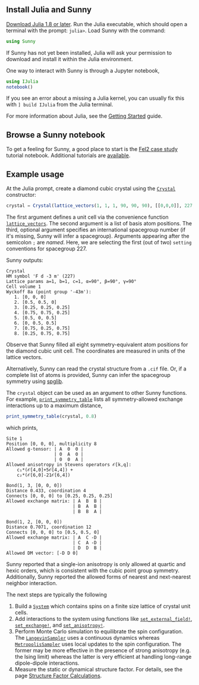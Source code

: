 ## Install Julia and Sunny

[Download Julia 1.8 or later](https://julialang.org/downloads/). Run the Julia
executable, which should open a terminal with the prompt: `julia>`. Load Sunny
with the command:
```julia
using Sunny
```
If Sunny has not yet been installed, Julia will ask your permission to download
and install it within the Julia environment.

One way to interact with Sunny is through a Jupyter notebook,
```julia
using IJulia
notebook()
```

If you see an error about a missing a Julia kernel, you can usually fix this
with `] build IJulia` from the Julia terminal.

For more information about Julia, see the [Getting
Started](https://github.com/SunnySuite/Sunny.jl/blob/main/GettingStarted.md)
guide.

## Browse a Sunny notebook

To get a feeling for Sunny, a good place to start is the [FeI2 case
study](http://nbviewer.org/github/SunnySuite/SunnyTutorials/blob/main/tutorials/FeI2/FeI2_tutorial.ipynb)
tutorial notebook. Additional tutorials are
[available](http://nbviewer.org/github/SunnySuite/SunnyTutorials/blob/main/tutorials).

## Example usage

At the Julia prompt, create a diamond cubic crystal using the [`Crystal`](@ref)
constructor:

```julia
crystal = Crystal(lattice_vectors(1, 1, 1, 90, 90, 90), [[0,0,0]], 227; setting="1")
```

The first argument defines a unit cell via the convenience function
[`lattice_vectors`](@ref). The second argument is a list of basis atom
positions. The third, optional argument specifies an international spacegroup
number (if it's missing, Sunny will infer a spacegroup). Arguments appearing
after the semicolon `;` are _named_. Here, we are selecting the first (out of
two) `setting` conventions for spacegroup 227.

Sunny outputs:
```
Crystal
HM symbol 'F d -3 m' (227)
Lattice params a=1, b=1, c=1, α=90°, β=90°, γ=90°
Cell volume 1
Wyckoff 8a (point group '-43m'):
   1. [0, 0, 0]
   2. [0.5, 0.5, 0]
   3. [0.25, 0.25, 0.25]
   4. [0.75, 0.75, 0.25]
   5. [0.5, 0, 0.5]
   6. [0, 0.5, 0.5]
   7. [0.75, 0.25, 0.75]
   8. [0.25, 0.75, 0.75]
```

Observe that Sunny filled all eight symmetry-equivalent atom positions for the
diamond cubic unit cell. The coordinates are measured in units of the lattice
vectors.

Alternatively, Sunny can read the crystal structure from a `.cif` file. Or, if a
complete list of atoms is provided, Sunny can infer the spacegroup symmetry using
[spglib](https://spglib.github.io/spglib/).

The `crystal` object can be used as an argument to other Sunny functions. For
example, [`print_symmetry_table`](@ref) lists all symmetry-allowed exchange
interactions up to a maximum distance,

```julia
print_symmetry_table(crystal, 0.8)
```

which prints,
```
Site 1
Position [0, 0, 0], multiplicity 8
Allowed g-tensor: | A  0  0 |
                  | 0  A  0 |
                  | 0  0  A |
Allowed anisotropy in Stevens operators 𝒪[k,q]:
    c₁*(𝒪[4,0]+5𝒪[4,4]) +
    c₂*(𝒪[6,0]-21𝒪[6,4])

Bond(1, 3, [0, 0, 0])
Distance 0.433, coordination 4
Connects [0, 0, 0] to [0.25, 0.25, 0.25]
Allowed exchange matrix: | A  B  B |
                         | B  A  B |
                         | B  B  A |

Bond(1, 2, [0, 0, 0])
Distance 0.7071, coordination 12
Connects [0, 0, 0] to [0.5, 0.5, 0]
Allowed exchange matrix: | A  C -D |
                         | C  A -D |
                         | D  D  B |
Allowed DM vector: [-D D 0]
```

Sunny reported that a single-ion anisotropy is only allowed at quartic and hexic
orders, which is consistent with the cubic point group symmetry. Additionally,
Sunny reported the allowed forms of nearest and next-nearest neighbor
interaction.

The next steps are typically the following

1. Build a [`System`](@ref) which contains spins on a finite size lattice of
   crystal unit cells.
2. Add interactions to the system using functions like
   [`set_external_field!`](@ref), [`set_exchange!`](@ref), and
   [`set_anisotropy!`](@ref).
3. Perform Monte Carlo simulation to equilibrate the spin configuration. The
   [`LangevinSampler`](@ref) uses a continuous dynamics whereas
   [`MetropolisSampler`](@ref) uses local updates to the spin configuration. The
   former may be more effective in the presence of strong anisotropy (e.g. the
   Ising limit) whereas the latter is very efficient at handling long-range
   dipole-dipole interactions.
4. Measure the static or dynamical structure factor. For details, see the page
   [Structure Factor Calculations](@ref).
